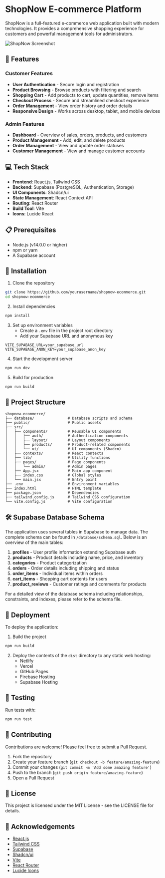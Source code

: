 # ShopNow E-commerce Platform

ShopNow is a full-featured e-commerce web application built with modern technologies. It provides a comprehensive shopping experience for customers and powerful management tools for administrators.

![ShopNow Screenshot](https://via.placeholder.com/800x400?text=ShopNow+E-commerce)

## 🚀 Features

### Customer Features
- **User Authentication** - Secure login and registration
- **Product Browsing** - Browse products with filtering and search
- **Shopping Cart** - Add products to cart, update quantities, remove items
- **Checkout Process** - Secure and streamlined checkout experience
- **Order Management** - View order history and order details
- **Responsive Design** - Works across desktop, tablet, and mobile devices

### Admin Features
- **Dashboard** - Overview of sales, orders, products, and customers
- **Product Management** - Add, edit, and delete products
- **Order Management** - View and update order statuses
- **Customer Management** - View and manage customer accounts

## 💻 Tech Stack

- **Frontend**: React.js, Tailwind CSS
- **Backend**: Supabase (PostgreSQL, Authentication, Storage)
- **UI Components**: Shadcn/ui
- **State Management**: React Context API
- **Routing**: React Router
- **Build Tool**: Vite
- **Icons**: Lucide React

## 📋 Prerequisites

- Node.js (v14.0.0 or higher)
- npm or yarn
- A Supabase account

## 🔧 Installation

1. Clone the repository
```bash
git clone https://github.com/yourusername/shopnow-ecommerce.git
cd shopnow-ecommerce
```

2. Install dependencies
```bash
npm install
```

3. Set up environment variables
   - Create a `.env` file in the project root directory
   - Add your Supabase URL and anonymous key
```
VITE_SUPABASE_URL=your_supabase_url
VITE_SUPABASE_ANON_KEY=your_supabase_anon_key
```

4. Start the development server
```bash
npm run dev
```

5. Build for production
```bash
npm run build
```

## 📁 Project Structure

```
shopnow-ecommerce/
├── database/               # Database scripts and schema
├── public/                 # Public assets
├── src/
│   ├── components/         # Reusable UI components
│   │   ├── auth/           # Authentication components
│   │   ├── layout/         # Layout components
│   │   ├── products/       # Product-related components
│   │   └── ui/             # UI components (Shadcn)
│   ├── contexts/           # React contexts
│   ├── lib/                # Utility functions
│   ├── pages/              # Page components
│   │   └── admin/          # Admin pages
│   ├── App.jsx             # Main app component
│   ├── index.css           # Global styles
│   └── main.jsx            # Entry point
├── .env                    # Environment variables
├── index.html              # HTML template
├── package.json            # Dependencies
├── tailwind.config.js      # Tailwind CSS configuration
└── vite.config.js          # Vite configuration
```

## 🛠️ Supabase Database Schema

The application uses several tables in Supabase to manage data. The complete schema can be found in `/database/schema.sql`. Below is an overview of the main tables:

1. **profiles** - User profile information extending Supabase auth
2. **products** - Product details including name, price, and inventory
3. **categories** - Product categorization
4. **orders** - Order details including shipping and status
5. **order_items** - Individual items within orders
6. **cart_items** - Shopping cart contents for users
7. **product_reviews** - Customer ratings and comments for products

For a detailed view of the database schema including relationships, constraints, and indexes, please refer to the schema file.

## 🚀 Deployment

To deploy the application:

1. Build the project
```bash
npm run build
```

2. Deploy the contents of the `dist` directory to any static web hosting:
   - Netlify
   - Vercel
   - GitHub Pages
   - Firebase Hosting
   - Supabase Hosting

## 🧪 Testing

Run tests with:
```bash
npm run test
```

## 🤝 Contributing

Contributions are welcome! Please feel free to submit a Pull Request.

1. Fork the repository
2. Create your feature branch (`git checkout -b feature/amazing-feature`)
3. Commit your changes (`git commit -m 'Add some amazing feature'`)
4. Push to the branch (`git push origin feature/amazing-feature`)
5. Open a Pull Request

## 📄 License

This project is licensed under the MIT License - see the LICENSE file for details.

## 👏 Acknowledgements

- [React.js](https://reactjs.org/)
- [Tailwind CSS](https://tailwindcss.com/)
- [Supabase](https://supabase.io/)
- [Shadcn/ui](https://ui.shadcn.com/)
- [Vite](https://vitejs.dev/)
- [React Router](https://reactrouter.com/)
- [Lucide Icons](https://lucide.dev/)
